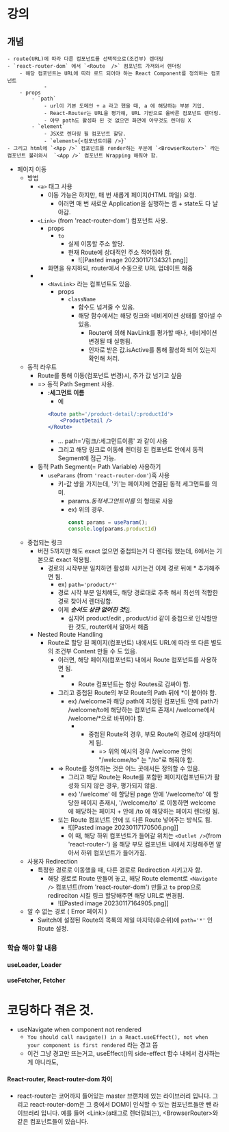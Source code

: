 # 강의
## 개념
	- route(URL)에 따라 다른 컴포넌트를 선택적으로(조건부) 렌더링
	- `react-router-dom` 에서 `<Route  />` 컴포넌트 가져와서 렌더링
		- 해당 컴포넌트는 URL에 따라 로드 되어야 하는 React Component를 정의하는 컴포넌트
				- 
		- props
			- `path`
				- url이 기본 도메인 + a 라고 했을 때, a 에 해당하는 부분 기입.
				- React-Router는 URL을 평가해, URL 기반으로 올바른 컴포넌트 렌더링.
				- 아무 path도 활성화 된 것 없으면 화면에 아무것도 렌더링 X
			- `element`
				- JSX로 렌더링 될 컴포넌트 할당.
				- `element={<컴포넌트이름 />}`
	- 그리고 html에 `<App />` 컴포넌트를 render하는 부분에 `<BrowserRouter>` 라는 컴포넌트 불러와서  `<App />` 컴포넌트 Wrapping 해줘야 함.
- 페이지 이동
	- 방법
		- `<a>` 태그 사용
			- 이동 가능은 하지만, 매 번 새롭게 페이지(HTML 파일) 요청.
				- 이러면 매 번 새로운 Application을 실행하는 셈 + state도 다 날아감.
		- `<Link>` (from 'react-router-dom') 컴포넌트 사용.
			- props
				- `to`
					- 실제 이동할 주소 할당.
					- 현재 Route에 상대적인 주소 적어줘야 함.
						- ![[Pasted image 20230117134321.png]]
			- 화면을 유지하되, router에서 수동으로 URL 업데이트 해줌
		- + `<NavLink>` 라는 컴포넌트도 있음.
			- props
				- `className`
					- 함수도 넘겨줄 수 있음.
					- 해당 함수에서는 해당 링크와 네비게이션 상태를 알아낼 수 있음.
						- Router에 의해 NavLink를 평가할 때나, 네비게이션 변경될 때 실행됨.
						- 인자로 받은 값.isActive를 통해 활성화 되어 있는지 확인해 처리.
	- 동적 라우트
		- Route를 통해 이동(컴포넌트 변경)시, 추가 값 넘기고 싶음
		- => 동적 Path Segment 사용.
			- **:세그먼트 이름**
				- 예 
				 ```jsx
				 <Route path='/product-detail/:productId'>
					 <ProductDetail />
				 </Route>
				```
				- ... path='/링크/:세그먼트이름' 과 같이 사용
				- 그리고 해당 링크로 이동해 렌더링 된 컴포넌트 안에서 동적 Segment에 접근 가능.
		- 동적 Path Segment(= Path Variable) 사용하기
			- `useParams` (from `'react-router-dom'`)훅 사용
				- 키-값 쌍을 가지는데, '키'는  페이지에 연결된 동적 세그먼트를 의미.
					- params.*동적세그먼트이름* 의 형태로 사용
					- ex) 위의 경우. 
						```jsx
						const params = useParam();
						console.log(params.productId) 
						```
	- 중첩되는 링크
		- 버전 5까지만 해도 exact 없으면 중첩되는거 다 렌더링 했는데, 6에서는 기본으로 exact 적용됨. 
			- 경로의 시작부분 일치하면 활성화 시키는건 이제 경로 뒤에 * 추가해주면 됨.
				- ex) `path='product/*'`
				- 경로 시작 부분 일치해도, 해당 경로대로 추축 해서 최선의 적합한 경로 찾아서 렌더링함.
				- 이제 ***순서도 상관 없어진 것***임.
					- 심지어 product/edit , product/:id 같이 중첩으로 인식할만한 것도, router에서 알아서 해줌
		- Nested Route Handling
			- Route로 할당 된 페이지(컴포넌트) 내에서도 URL에 따라 또 다른 별도의 조건부 Content 만들 수 도 있음.
				- 이러면, 해당 페이지(컴포넌트) 내에서 Route 컴포넌트를 사용하면 됨.
					- + Route 컴포넌트는 항상 Routes로 감싸야 함.
				- 그리고 중첩된 Route의 부모 Route의 Path 뒤에 \*이 붙어야 함.
					- ex) /welcome과 해당 path에 지정된 컴포넌트 안에 path가 /welcome/to에 해당하는 컴포넌트 존재시 /welcome에서 /welcome/*으로 바뀌어야 함.
						- + 중첩된 Route의 경우, 부모 Route의 경로에 상대적이게 됨.
							- => 위의 예시의 경우 /welcome 안의 "/welcome/to" 는 "/to"로 해줘야 함.
				- => Route를 정의하는 것은 어느 곳에서든 정의할 수 있음.
					- 그리고 해당 Route는 Route를 포함한 페이지(컴포넌트)가 활성화 되지 않은 경우, 평가되지 않음.
					- ex) '/welcome' 에 할당된 page 안에 '/welcome/to' 에 할당한 페이지 존재시, '/welcome/to' 로 이동하면 welcome 에 해당하는 페이지 + 안에 /to 에 해당하는 페이지 렌더링 됨.
				- 또는 Route 컴포넌트 안에 또 다른 Route 넣어주는 방식도 됨.
					- ![[Pasted image 20230117170506.png]]
					- 이 때, 해당 하위 컴포넌트가 들어갈 위치는 `<Outlet />`(from 'react-router-') 을 해당 부모 컴포넌트 내에서 지정해주면 알아서 하위 컴포넌트가 들어가짐.
	- 사용자 Redirection
		- 특정한 경로로 이동했을 때, 다른 경로로 Redirection 시키고자 함.
			- 해당 경로로 Route 만들어 놓고, 해당 Route element로  `<Navigate />` 컴포넌트(from 'react-router-dom') 만들고 `to` prop으로 redireciton 시킬 링크 할당해주면 해당 URL로 변경됨.
				- ![[Pasted image 20230117164905.png]]
	- 알 수 없는 경로 ( Error 페이지 )
		- Switch에 설정된 Route의 목록의 제일 마지막(후순위)에 `path='*'` 인 Route 설정.
### 학습 해야 할 내용
#### useLoader, Loader
#### useFetcher, Fetcher
# 코딩하다 겪은 것.
- useNavigate when component not rendered
	- `You should call navigate() in a React.useEffect(), not when your component is first rendered` 라는 경고 뜸
	- 이건 그냥 경고만 뜨는거고, useEffect()의 side-effect 함수 내에서 검사하는게 아니라도, 
#### React-router, React-router-dom 차이
- react-router는 코어까지 들어있는 master 브랜치에 있는 라이브러리 입니다.
그리고 react-router-dom은 그 중에서 DOM이 인식할 수 있는 컴포넌트들만 뺀 라이브러리 입니다. 예를 들어 \<Link\>(a태그로 렌더링되는), \<BrowserRouter\>와 같은 컴포넌트들이 있습니다.